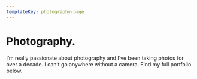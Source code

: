 ```yaml
---
templateKey: photography-page
---
```

# Photography.

I’m really passionate about photography and I’ve been taking photos for over a decade. I can’t go anywhere without a camera. Find my full portfolio below.